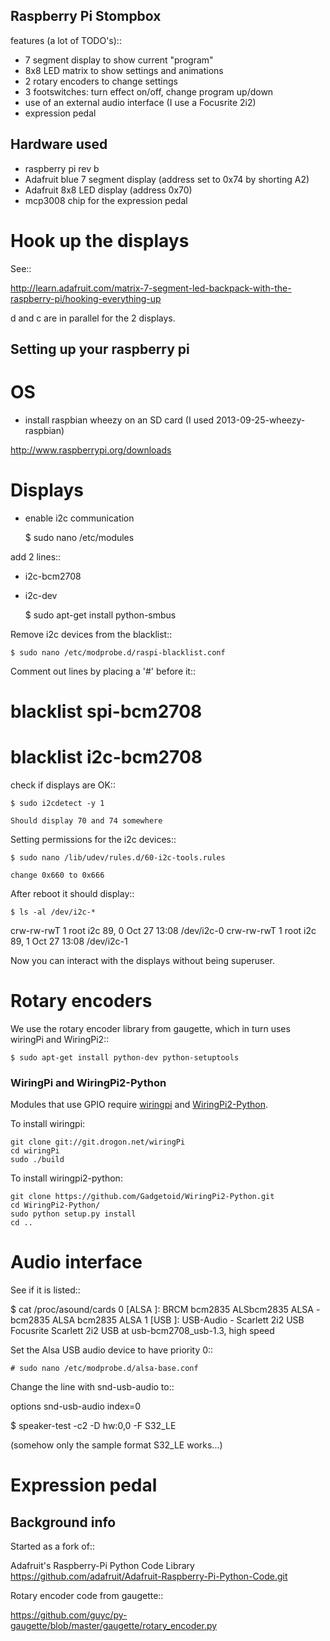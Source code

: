 Raspberry Pi Stompbox
---------------------

features (a lot of TODO's)::

- 7 segment display to show current "program"
- 8x8 LED matrix to show settings and animations
- 2 rotary encoders to change settings
- 3 footswitches: turn effect on/off, change program up/down
- use of an external audio interface (I use a Focusrite 2i2)
- expression pedal


Hardware used
-------------

- raspberry pi rev b
- Adafruit blue 7 segment display (address set to 0x74 by shorting A2)
- Adafruit 8x8 LED display (address 0x70)
- mcp3008 chip for the expression pedal


Hook up the displays
====================

See::

http://learn.adafruit.com/matrix-7-segment-led-backpack-with-the-raspberry-pi/hooking-everything-up

d and c are in parallel for the 2 displays.


Setting up your raspberry pi
----------------------------

OS
==

- install raspbian wheezy on an SD card (I used 2013-09-25-wheezy-raspbian)

http://www.raspberrypi.org/downloads


Displays
========

- enable i2c communication

    $ sudo nano /etc/modules

add 2 lines::

- i2c-bcm2708 
- i2c-dev

    $ sudo apt-get install python-smbus

Remove i2c devices from the blacklist::

    $ sudo nano /etc/modprobe.d/raspi-blacklist.conf

Comment out lines by placing a '#' before it::

# blacklist spi-bcm2708
# blacklist i2c-bcm2708


check if displays are OK::

    $ sudo i2cdetect -y 1

    Should display 70 and 74 somewhere

Setting permissions for the i2c devices::

    $ sudo nano /lib/udev/rules.d/60-i2c-tools.rules 

    change 0x660 to 0x666

After reboot it should display::

    $ ls -al /dev/i2c-*

crw-rw-rwT 1 root i2c 89, 0 Oct 27 13:08 /dev/i2c-0
crw-rw-rwT 1 root i2c 89, 1 Oct 27 13:08 /dev/i2c-1

Now you can interact with the displays without being superuser.

Rotary encoders
===============

We use the rotary encoder library from gaugette, which in turn uses wiringPi and WiringPi2::

    $ sudo apt-get install python-dev python-setuptools

### WiringPi and WiringPi2-Python

Modules that use GPIO require [wiringpi](https://projects.drogon.net/raspberry-pi/wiringpi/) and [WiringPi2-Python](https://github.com/WiringPi/WiringPi2-Python).

To install wiringpi:
```
git clone git://git.drogon.net/wiringPi
cd wiringPi
sudo ./build
```

To install wiringpi2-python:
```
git clone https://github.com/Gadgetoid/WiringPi2-Python.git
cd WiringPi2-Python/
sudo python setup.py install
cd ..
```



Audio interface
===============

See if it is listed::

$ cat /proc/asound/cards
 0 [ALSA           ]: BRCM bcm2835 ALSbcm2835 ALSA - bcm2835 ALSA
                      bcm2835 ALSA
 1 [USB            ]: USB-Audio - Scarlett 2i2 USB
                      Focusrite Scarlett 2i2 USB at usb-bcm2708_usb-1.3, high speed


Set the Alsa USB audio device to have priority 0::

    # sudo nano /etc/modprobe.d/alsa-base.conf

Change the line with snd-usb-audio to::

options snd-usb-audio index=0


$ speaker-test -c2 -D hw:0,0 -F S32_LE

(somehow only the sample format S32_LE works...)



Expression pedal
================


Background info
---------------

Started as a fork of::

Adafruit's Raspberry-Pi Python Code Library
  https://github.com/adafruit/Adafruit-Raspberry-Pi-Python-Code.git

Rotary encoder code from gaugette::

https://github.com/guyc/py-gaugette/blob/master/gaugette/rotary_encoder.py
